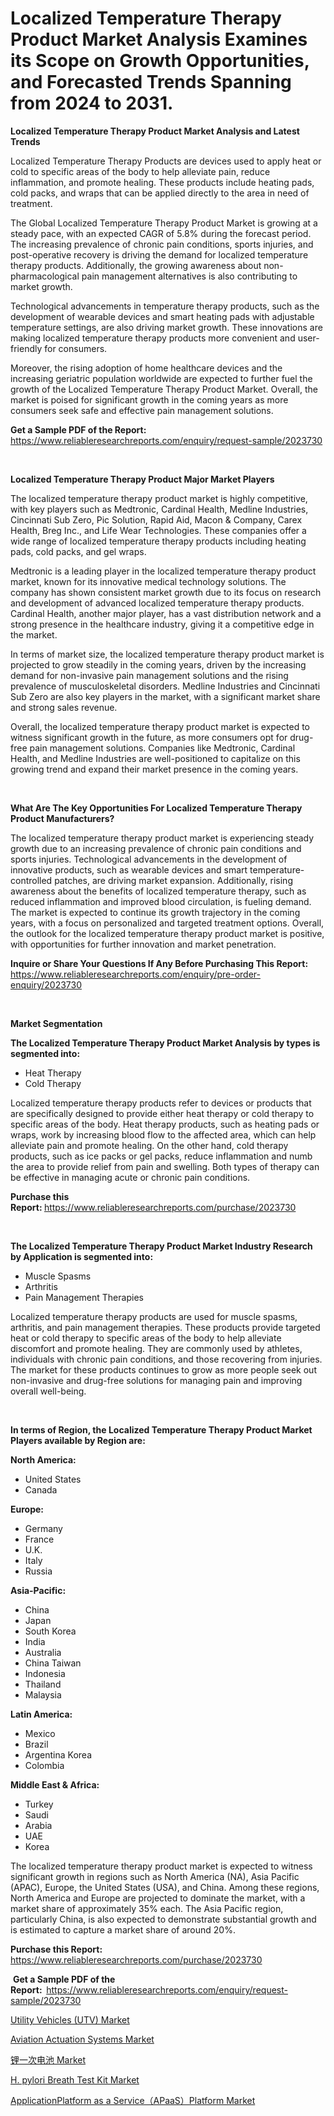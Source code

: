 <p><h1>Localized Temperature Therapy Product Market Analysis Examines its Scope on Growth Opportunities, and Forecasted Trends Spanning from 2024 to 2031.</h1></p><p><strong>Localized Temperature Therapy Product Market Analysis and Latest Trends</strong></p>
<p><p>Localized Temperature Therapy Products are devices used to apply heat or cold to specific areas of the body to help alleviate pain, reduce inflammation, and promote healing. These products include heating pads, cold packs, and wraps that can be applied directly to the area in need of treatment.</p><p>The Global Localized Temperature Therapy Product Market is growing at a steady pace, with an expected CAGR of 5.8% during the forecast period. The increasing prevalence of chronic pain conditions, sports injuries, and post-operative recovery is driving the demand for localized temperature therapy products. Additionally, the growing awareness about non-pharmacological pain management alternatives is also contributing to market growth.</p><p>Technological advancements in temperature therapy products, such as the development of wearable devices and smart heating pads with adjustable temperature settings, are also driving market growth. These innovations are making localized temperature therapy products more convenient and user-friendly for consumers.</p><p>Moreover, the rising adoption of home healthcare devices and the increasing geriatric population worldwide are expected to further fuel the growth of the Localized Temperature Therapy Product Market. Overall, the market is poised for significant growth in the coming years as more consumers seek safe and effective pain management solutions.</p></p>
<p><strong>Get a Sample PDF of the Report:&nbsp;</strong> <a href="https://www.reliableresearchreports.com/enquiry/request-sample/2023730">https://www.reliableresearchreports.com/enquiry/request-sample/2023730</a></p>
<p>&nbsp;</p>
<p><strong>Localized Temperature Therapy Product Major Market Players</strong></p>
<p><p>The localized temperature therapy product market is highly competitive, with key players such as Medtronic, Cardinal Health, Medline Industries, Cincinnati Sub Zero, Pic Solution, Rapid Aid, Macon & Company, Carex Health, Breg Inc., and Life Wear Technologies. These companies offer a wide range of localized temperature therapy products including heating pads, cold packs, and gel wraps. </p><p>Medtronic is a leading player in the localized temperature therapy product market, known for its innovative medical technology solutions. The company has shown consistent market growth due to its focus on research and development of advanced localized temperature therapy products. Cardinal Health, another major player, has a vast distribution network and a strong presence in the healthcare industry, giving it a competitive edge in the market.</p><p>In terms of market size, the localized temperature therapy product market is projected to grow steadily in the coming years, driven by the increasing demand for non-invasive pain management solutions and the rising prevalence of musculoskeletal disorders. Medline Industries and Cincinnati Sub Zero are also key players in the market, with a significant market share and strong sales revenue.</p><p>Overall, the localized temperature therapy product market is expected to witness significant growth in the future, as more consumers opt for drug-free pain management solutions. Companies like Medtronic, Cardinal Health, and Medline Industries are well-positioned to capitalize on this growing trend and expand their market presence in the coming years.</p></p>
<p>&nbsp;</p>
<p><strong>What Are The Key Opportunities For Localized Temperature Therapy Product Manufacturers?</strong></p>
<p><p>The localized temperature therapy product market is experiencing steady growth due to an increasing prevalence of chronic pain conditions and sports injuries. Technological advancements in the development of innovative products, such as wearable devices and smart temperature-controlled patches, are driving market expansion. Additionally, rising awareness about the benefits of localized temperature therapy, such as reduced inflammation and improved blood circulation, is fueling demand. The market is expected to continue its growth trajectory in the coming years, with a focus on personalized and targeted treatment options. Overall, the outlook for the localized temperature therapy product market is positive, with opportunities for further innovation and market penetration.</p></p>
<p><strong>Inquire or Share Your Questions If Any Before Purchasing This Report:</strong> <a href="https://www.reliableresearchreports.com/enquiry/pre-order-enquiry/2023730">https://www.reliableresearchreports.com/enquiry/pre-order-enquiry/2023730</a></p>
<p>&nbsp;</p>
<p><strong>Market Segmentation</strong></p>
<p><strong>The Localized Temperature Therapy Product Market Analysis by types is segmented into:</strong></p>
<p><ul><li>Heat Therapy</li><li>Cold Therapy</li></ul></p>
<p><p>Localized temperature therapy products refer to devices or products that are specifically designed to provide either heat therapy or cold therapy to specific areas of the body. Heat therapy products, such as heating pads or wraps, work by increasing blood flow to the affected area, which can help alleviate pain and promote healing. On the other hand, cold therapy products, such as ice packs or gel packs, reduce inflammation and numb the area to provide relief from pain and swelling. Both types of therapy can be effective in managing acute or chronic pain conditions.</p></p>
<p><strong>Purchase this Report:&nbsp;</strong><a href="https://www.reliableresearchreports.com/purchase/2023730">https://www.reliableresearchreports.com/purchase/2023730</a></p>
<p>&nbsp;</p>
<p><strong>The Localized Temperature Therapy Product Market Industry Research by Application is segmented into:</strong></p>
<p><ul><li>Muscle Spasms</li><li>Arthritis</li><li>Pain Management Therapies</li></ul></p>
<p><p>Localized temperature therapy products are used for muscle spasms, arthritis, and pain management therapies. These products provide targeted heat or cold therapy to specific areas of the body to help alleviate discomfort and promote healing. They are commonly used by athletes, individuals with chronic pain conditions, and those recovering from injuries. The market for these products continues to grow as more people seek out non-invasive and drug-free solutions for managing pain and improving overall well-being.</p></p>
<p>&nbsp;</p>
<p><strong>In terms of Region, the Localized Temperature Therapy Product Market Players available by Region are:</strong></p>
<p>
    <p> <strong> North America: </strong>
        <ul>
            <li>United States</li>
            <li>Canada</li>
        </ul>
        </p> 
    <p> <strong> Europe: </strong>
        <ul>
            <li>Germany</li>
            <li>France</li>
            <li>U.K.</li>
            <li>Italy</li>
            <li>Russia</li>
        </ul>
        </p> 
    <p> <strong> Asia-Pacific: </strong>
        <ul>
            <li>China</li>
            <li>Japan</li>
            <li>South Korea</li>
            <li>India</li>
            <li>Australia</li>
            <li>China Taiwan</li>
            <li>Indonesia</li>
            <li>Thailand</li>
            <li>Malaysia</li>
        </ul>
        </p> 
    <p> <strong> Latin America: </strong>
        <ul>
            <li>Mexico</li>
            <li>Brazil</li>
            <li>Argentina Korea</li>
            <li>Colombia</li>
        </ul>
        </p> 
    <p> <strong> Middle East & Africa: </strong>
        <ul>
            <li>Turkey</li>
            <li>Saudi</li>
            <li>Arabia</li>
            <li>UAE</li>
            <li>Korea</li>
        </ul>
    </p>
    </p>
<p><p>The localized temperature therapy product market is expected to witness significant growth in regions such as North America (NA), Asia Pacific (APAC), Europe, the United States (USA), and China. Among these regions, North America and Europe are projected to dominate the market, with a market share of approximately 35% each. The Asia Pacific region, particularly China, is also expected to demonstrate substantial growth and is estimated to capture a market share of around 20%.</p></p>
<p><strong>Purchase this Report: </strong><a href="https://www.reliableresearchreports.com/purchase/2023730">https://www.reliableresearchreports.com/purchase/2023730</a></p>
<p>&nbsp;<strong>Get a Sample PDF of the Report:&nbsp;&nbsp;</strong><a href="https://www.reliableresearchreports.com/enquiry/request-sample/2023730">https://www.reliableresearchreports.com/enquiry/request-sample/2023730</a></p>
<p><strong></strong></p>
<p><p><a href="https://view.publitas.com/reportprime-1/utility-vehicles-utv-market-size-growth-and-forecast-from-2024-2031/">Utility Vehicles (UTV) Market</a></p><p><a href="https://view.publitas.com/reportprime-1/aviation-actuation-systems-market-furnish-information-about-market-size-market-share-market-dynamics-and-projections-spanning-from-2024-to-2031/">Aviation Actuation Systems Market</a></p><p><a href="https://gamy-alyssum-396.notion.site/Market-Size-Evaluating-its-Market-Trends-Growth-and-Projections-2024-2031-8d0f744cbeb345809894441c0cccf086">锂一次电池 Market</a></p><p><a href="https://boundless-drawbridge-702.notion.site/Decoding-the-H-pylori-Breath-Test-Kit-Market-A-Deep-Dive-into-the-Latest-Market-Trends-Market-Seg-8969eb5813b44fc59d0e0e8fcd6c44e8">H. pylori Breath Test Kit Market</a></p><p><a href="https://natural-crush-b99.notion.site/ApplicationPlatform-as-a-Service-APaaS-Platform-Market-Research-Report-Provides-thorough-Industry-Ov-5e80298307764b1aa4e021d03d31ce88">ApplicationPlatform as a Service（APaaS）Platform Market</a></p></p>